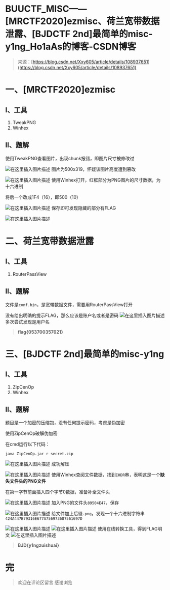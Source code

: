 <!--yml
category: 未分类
date: 2022-04-26 14:46:59
-->

# BUUCTF_MISC——[MRCTF2020]ezmisc、荷兰宽带数据泄露、[BJDCTF 2nd]最简单的misc-y1ng_Ho1aAs的博客-CSDN博客

> 来源：[https://blog.csdn.net/Xxy605/article/details/108937651](https://blog.csdn.net/Xxy605/article/details/108937651)

# 一、[MRCTF2020]ezmisc

## Ⅰ、工具

1.  TweakPNG
2.  Winhex

## Ⅱ、题解

使用TweakPNG查看图片，出现chunk报错，即图片尺寸被修改过

![在这里插入图片描述](img/a3717aa08a0b64e1a90c6282b2dd9561.png)
图片为500x319，怀疑该图片高度遭到篡改

![在这里插入图片描述](img/7fa3b2dbae0654daa8bd93622f6e9619.png)
使用Winhex打开，红框部分为PNG图片的尺寸数据，为十六进制

将后一个改成1F4（16），即500（10）

![在这里插入图片描述](img/6375414016fa2ec571c08763f2076d98.png)
保存即可发现隐藏的部分有FLAG

![在这里插入图片描述](img/7320b3d8cf020ec093892c89bca80484.png)

# 二、荷兰宽带数据泄露

## Ⅰ、工具

1.  RouterPassView

## Ⅱ、题解

文件是`conf.bin`，是宽带数据文件，需要用RouterPassView打开

没有给出明确的提示FLAG，那么应该是账户名或者是密码
![在这里插入图片描述](img/8319c6bf05a1235c860af70e4aa11ec9.png)
多次尝试发现是用户名

> **flag{053700357621}**

# 三、[BJDCTF 2nd]最简单的misc-y1ng

## Ⅰ、工具

1.  ZipCenOp
2.  Winhex

## Ⅱ、题解

题目是一个加密的压缩包，没有任何提示密码，考虑是伪加密

使用ZipCenOp破解伪加密

在cmd运行以下代码：

```
java ZipCenOp.jar r secret.zip 
```

![在这里插入图片描述](img/6ea9d5b2dc597e4dd7909048c279d121.png)
成功解压

![在这里插入图片描述](img/ed974950c86fdddb85f1406e0475f323.png)
使用Winhex查阅文件数据，找到`IHDR`串，表明这是一个**缺失文件头的PNG文件**

在第一字节前面插入四个字节0数据，准备补全文件头

![在这里插入图片描述](img/75e997bef741fb32c0950fa7cfd66366.png)
加入PNG的文件头`89504E47`，保存

![在这里插入图片描述](img/e3e929ede09a998d3fe499861fc2f3ee.png)
给文件加上后缀`.png`，发现一个十六进制字符串`424A447B79316E677A756973687561697D`

![在这里插入图片描述](img/e13d87d26be10867a678ed6a517f5b16.png)
![在这里插入图片描述](img/de6f4e50aef3136c66efb28633b2854f.png)
使用在线转换工具，得到FLAG明文
![在这里插入图片描述](img/7049c4187b3c2bed939bafe8d56fde14.png)

> **BJD{y1ngzuishuai}**

# 完

> 欢迎在评论区留言
> 感谢浏览